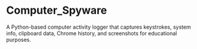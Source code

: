 # Computer_Spyware
A Python-based computer activity logger that captures keystrokes, system info, clipboard data, Chrome history, and screenshots for educational purposes.  
